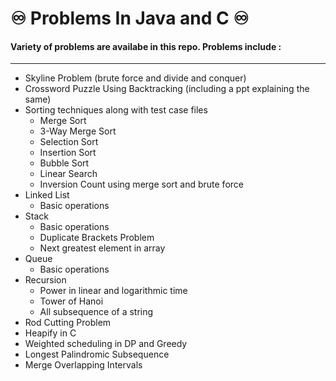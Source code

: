# ♾️ Problems In Java and C ♾️
#### Variety of problems are availabe in this repo. Problems include : <br>
---
* Skyline Problem (brute force and divide and conquer)
* Crossword Puzzle Using Backtracking (including a ppt explaining the same)
* Sorting techniques along with test case files
   * Merge Sort
   * 3-Way Merge Sort
   * Selection Sort
   * Insertion Sort
   * Bubble Sort
   * Linear Search
   * Inversion Count using merge sort and brute force
* Linked List
  * Basic operations
* Stack
  * Basic operations
  * Duplicate Brackets Problem
  * Next greatest element in array
* Queue
  * Basic operations
* Recursion
  * Power in linear and logarithmic time
  * Tower of Hanoi
  * All subsequence of a string
* Rod Cutting Problem
* Heapify in C
* Weighted scheduling in DP and Greedy
* Longest Palindromic Subsequence
* Merge Overlapping Intervals
 
